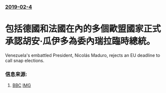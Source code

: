 ### [2019-02-4](/news/2019/02/4/index.md)

##### 
# 包括德國和法國在內的多個歐盟國家正式承認胡安·瓜伊多為委內瑞拉臨時總統。 

Venezuela's embattled President, Nicolás Maduro, rejects an EU deadline to call snap elections.


### 信息来源:

1. [BBC](https://www.bbc.co.uk/news/world-latin-america-47115857) [IMG](https://ichef.bbci.co.uk/images/ic/1024x576/p06zwfy3.jpg)
